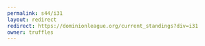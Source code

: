 ```yaml
---
permalink: s44/i31
layout: redirect
redirect: https://dominionleague.org/current_standings?div=i31
owner: truffles
---
```

